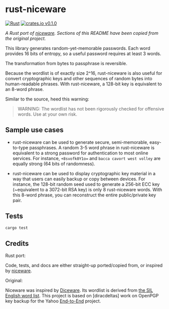 # rust-niceware

[![Rust](https://github.com/healeycodes/rust-niceware/actions/workflows/rust.yml/badge.svg)](https://github.com/healeycodes/rust-niceware/actions/workflows/rust.yml) [![crates.io v0.1.0](https://img.shields.io/badge/crates.io-v0.1.0-brightgreen)](https://crates.io/crates/rust-niceware)

_A Rust port of [niceware](https://github.com/diracdeltas/niceware). Sections of this README have been copied from the original project._

This library generates random-yet-memorable passwords. Each word provides 16 bits of entropy, so a useful password requires at least 3 words.

The transformation from bytes to passphrase is reversible.

Because the wordlist is of exactly size 2^16, rust-niceware is also useful for convert cryptographic keys and other sequences of random bytes into human-readable phrases. With rust-niceware, a 128-bit key is equivalent to an 8-word phrase.

Similar to the source, heed this warning:

> WARNING: The wordlist has not been rigorously checked for offensive words. Use at your own risk.

## Sample use cases
- rust-niceware can be used to generate secure, semi-memorable, easy-to-type passphrases. A random 3-5 word phrase in rust-niceware is equivalent to a strong password for authentication to most online services. For instance, `+8svofk0Y1o=` and `bacca cavort west volley` are equally strong (64 bits of randomness).

- rust-niceware can be used to display cryptographic key material in a way that users can easily backup or copy between devices. For instance, the 128-bit random seed used to generate a 256-bit ECC key (~equivalent to a 3072-bit RSA key) is only 8 rust-niceware words. With this 8-word phrase, you can reconstruct the entire public/private key pair.

## Tests

```bash
cargo test
```

## Credits

Rust port:

Code, tests, and docs are either straight-up ported/copied from, or inspired by [niceware](https://github.com/diracdeltas/niceware).

Original:

Niceware was inspired by [Diceware](http://world.std.com/~reinhold/diceware.html). Its wordlist is derived from [the SIL English word list](https://web.archive.org/web/20180803153208/http://www-01.sil.org/linguistics/wordlists/english/). This project is based on [diracdeltas] work on OpenPGP key backup for the Yahoo [End-to-End](https://github.com/yahoo/end-to-end) project.
